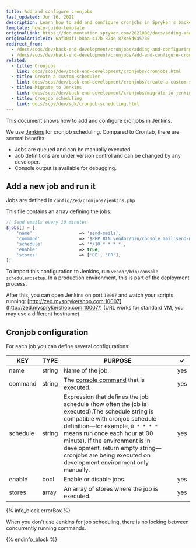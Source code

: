 ```yaml
---
title: Add and configure cronjobs
last_updated: Jun 16, 2021
description: Learn how to add and configure cronjobs in Spryker's backend for automating tasks. Optimize your ecommerce platform's operations with effective cronjob management.
template: howto-guide-template
originalLink: https://documentation.spryker.com/2021080/docs/adding-and-configuring-cronjob
originalArticleId: 6af304f1-b8ba-417b-874e-878e5d9a5730
redirect_from:
  - /docs/scos/dev/back-end-development/cronjobs/adding-and-configuring-cronjobs.html
  - /docs/scos/dev/back-end-development/cronjobs/add-and-configure-cronjobs.html
related:
  - title: Cronjobs
    link: docs/scos/dev/back-end-development/cronjobs/cronjobs.html
  - title: Create a custom scheduler
    link: docs/scos/dev/back-end-development/cronjobs/create-a-custom-scheduler.html
  - title: Migrate to Jenkins
    link: docs/scos/dev/back-end-development/cronjobs/migrate-to-jenkins.html
  - title: Cronjob scheduling
    link: docs/scos/dev/sdk/cronjob-scheduling.html
---
```


This document shows how to add and configure cronjobs in Jenkins.

We use [Jenkins](https://jenkins-ci.org/) for cronjob scheduling. Compared to Crontab, there are several benefits:

- Jobs are queued and can be manually executed.
- Job definitions are under version control and can be changed by any developer.
- Console output is available for debugging.

## Add a new job and run it

Jobs are defined in `config/Zed/cronjobs/jenkins.php`

This file contains an array defining the jobs.

```php
// Send emails every 10 minutes
$jobs[] = [
    'name'                  => 'send-mails',
    'command'               => '$PHP_BIN vendor/bin/console mail:send-mail',
    'schedule'              => '*/10 * * * *',
    'enable'                => true,
    'stores'                => ['DE', 'FR'],
];
```

To import this configuration to Jenkins, run `vendor/bin/console scheduler:setup`. In a production environment, this is part of the deployment process.


After this, you can open Jenkins on port `10007` and watch your scripts running: [http://zed.mysprykershop.com:10007](http://zed.mysprykershop.com:10007/) (URL works for standard VM, you may use a different hostname).

## Cronjob configuration

For each job you can define several configurations:

| KEY                   | TYPE   | PURPOSE                                                      | ✓ |
| --------------------- | ------ | ------------------------------------------------------------ | --------- |
| name                  | string | Name of the job.                                              | yes       |
| command               | string | The [console command](/docs/dg/dev/backend-development/console-commands/implement-console-commands.html) that is executed. | yes       |
| schedule              | string | Expression that defines the job schedule (how often the job is executed).The schedule string is compatible with cronjob schedule definition—for example, `0 * * * *` means run once each hour at 00 minute). If the environment is in development, return empty string—cronjobs are being executed on development environment only manually. | yes       |
| enable                | bool   | Enable or disable jobs.                                          | yes       |
| stores                | array  | An array of stores where the job is executed.                | yes       |

{% info_block errorBox %}

When you don't use Jenkins for job scheduling, there is no locking between concurrently running commands.

{% endinfo_block %}
